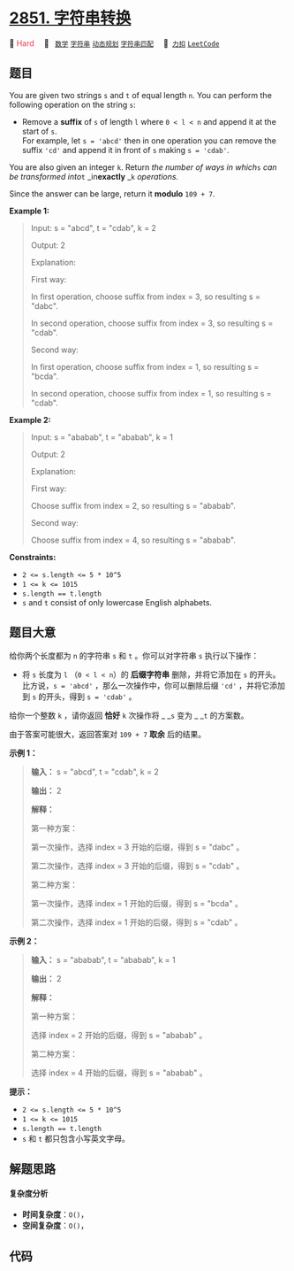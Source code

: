 # [2851. 字符串转换](https://2xiao.github.io/leetcode-js/problem/2851.html)

🔴 <font color=#ff334b>Hard</font>&emsp; 🔖&ensp; [`数学`](/tag/math.md) [`字符串`](/tag/string.md) [`动态规划`](/tag/dynamic-programming.md) [`字符串匹配`](/tag/string-matching.md)&emsp; 🔗&ensp;[`力扣`](https://leetcode.cn/problems/string-transformation) [`LeetCode`](https://leetcode.com/problems/string-transformation)

## 题目

You are given two strings `s` and `t` of equal length `n`. You can perform the
following operation on the string `s`:

  * Remove a **suffix** of `s` of length `l` where `0 < l < n` and append it at the start of `s`.  
For example, let `s = 'abcd'` then in one operation you can remove the suffix
`'cd'` and append it in front of `s` making `s = 'cdab'`.

You are also given an integer `k`. Return _the number of ways in which_`s`
_can be transformed into_`t` _in**exactly** _`k` _operations._

Since the answer can be large, return it **modulo** `109 + 7`.



**Example 1:**

> Input: s = "abcd", t = "cdab", k = 2
> 
> Output: 2
> 
> Explanation: 
> 
> First way:
> 
> In first operation, choose suffix from index = 3, so resulting s = "dabc".
> 
> In second operation, choose suffix from index = 3, so resulting s = "cdab".
> 
> 
> 
> Second way:
> 
> In first operation, choose suffix from index = 1, so resulting s = "bcda".
> 
> In second operation, choose suffix from index = 1, so resulting s = "cdab".

**Example 2:**

> Input: s = "ababab", t = "ababab", k = 1
> 
> Output: 2
> 
> Explanation: 
> 
> First way:
> 
> Choose suffix from index = 2, so resulting s = "ababab".
> 
> 
> 
> Second way:
> 
> Choose suffix from index = 4, so resulting s = "ababab".

**Constraints:**

  * `2 <= s.length <= 5 * 10^5`
  * `1 <= k <= 1015`
  * `s.length == t.length`
  * `s` and `t` consist of only lowercase English alphabets.


## 题目大意

给你两个长度都为 `n` 的字符串 `s` 和 `t` 。你可以对字符串 `s` 执行以下操作：

  * 将 `s` 长度为 `l` （`0 < l < n`）的 **后缀字符串**  删除，并将它添加在 `s` 的开头。  
比方说，`s = 'abcd'` ，那么一次操作中，你可以删除后缀 `'cd'` ，并将它添加到 `s` 的开头，得到 `s = 'cdab'` 。

给你一个整数 `k` ，请你返回 **恰好** `k` 次操作将 _ _`s` 变为 _ _`t` 的方案数。

由于答案可能很大，返回答案对 `109 + 7` **取余**  后的结果。



**示例 1：**

> 
> 
> 
> 
> 
> **输入：** s = "abcd", t = "cdab", k = 2
> 
> **输出：** 2
> 
> **解释：**
> 
> 第一种方案：
> 
> 第一次操作，选择 index = 3 开始的后缀，得到 s = "dabc" 。
> 
> 第二次操作，选择 index = 3 开始的后缀，得到 s = "cdab" 。
> 
> 
> 
> 第二种方案：
> 
> 第一次操作，选择 index = 1 开始的后缀，得到 s = "bcda" 。
> 
> 第二次操作，选择 index = 1 开始的后缀，得到 s = "cdab" 。
> 
> 

**示例 2：**

> 
> 
> 
> 
> 
> **输入：** s = "ababab", t = "ababab", k = 1
> 
> **输出：** 2
> 
> **解释：**
> 
> 第一种方案：
> 
> 选择 index = 2 开始的后缀，得到 s = "ababab" 。
> 
> 
> 
> 第二种方案：
> 
> 选择 index = 4 开始的后缀，得到 s = "ababab" 。
> 
> 



**提示：**

  * `2 <= s.length <= 5 * 10^5`
  * `1 <= k <= 1015`
  * `s.length == t.length`
  * `s` 和 `t` 都只包含小写英文字母。


## 解题思路

#### 复杂度分析

- **时间复杂度**：`O()`，
- **空间复杂度**：`O()`，

## 代码

```javascript

```